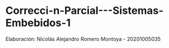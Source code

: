 # Correcci-n-Parcial---Sistemas-Embebidos-1

Elaboración: Nicolás Alejandro Romero Montoya - 20201005035
